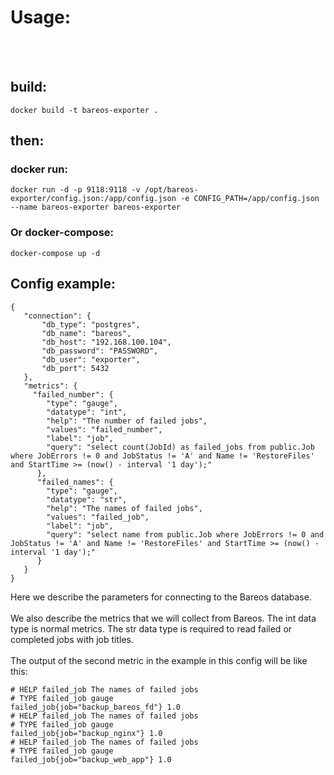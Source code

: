 # Usage:
<br> <br>
## build:
```
docker build -t bareos-exporter .
```
## then:
### docker run:
```
docker run -d -p 9118:9118 -v /opt/bareos-exporter/config.json:/app/config.json -e CONFIG_PATH=/app/config.json --name bareos-exporter bareos-exporter
```
### Or docker-compose:
```
docker-compose up -d
```
## Config example:
```
{
   "connection": {
       "db_type": "postgres",
       "db_name": "bareos",
       "db_host": "192.168.100.104",
       "db_password": "PASSWORD",
       "db_user": "exporter",
       "db_port": 5432
   },
   "metrics": {
     "failed_number": {
        "type": "gauge",
        "datatype": "int",
        "help": "The number of failed jobs",
        "values": "failed_number",
        "label": "job",
        "query": "select count(JobId) as failed_jobs from public.Job where JobErrors != 0 and JobStatus != 'A' and Name != 'RestoreFiles' and StartTime >= (now() - interval '1 day');"
      },
      "failed_names": {
        "type": "gauge",
        "datatype": "str",
        "help": "The names of failed jobs",
        "values": "failed_job",
        "label": "job",
        "query": "select name from public.Job where JobErrors != 0 and JobStatus != 'A' and Name != 'RestoreFiles' and StartTime >= (now() - interval '1 day');"
      }
   }
}
```

Here we describe the parameters for connecting to the Bareos database.
<br>
<br>
We also describe the metrics that we will collect from Bareos. The int data type is normal metrics. The str data type is required to read failed or completed jobs with job titles.
<br> <br>
The output of the second metric in the example in this config will be like this:
```
# HELP failed_job The names of failed jobs
# TYPE failed_job gauge
failed_job{job="backup_bareos_fd"} 1.0
# HELP failed_job The names of failed jobs
# TYPE failed_job gauge
failed_job{job="backup_nginx"} 1.0
# HELP failed_job The names of failed jobs
# TYPE failed_job gauge
failed_job{job="backup_web_app"} 1.0
```
